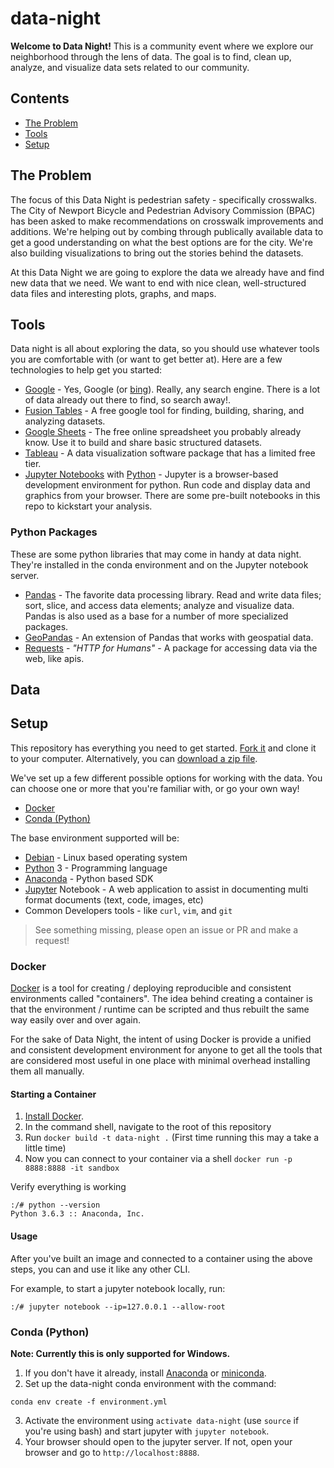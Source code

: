 # data-night
**Welcome to Data Night!**  This is a community event where we explore our neighborhood through the lens of data. The goal is to find, clean up, analyze, and visualize data sets related to our community.  

## Contents

* [The Problem](#the-problem)
* [Tools](#tools)
* [Setup](#setup)

## The Problem

The focus of this Data Night is pedestrian safety - specifically crosswalks.  The City of Newport Bicycle and Pedestrian Advisory Commission (BPAC) has been asked to make recommendations on crosswalk improvements and additions.  We're helping out by combing through publically available data to get a good understanding on what the best options are for the city.  We're also building visualizations to bring out the stories behind the datasets.  

At this Data Night we are going to explore the data we already have and find new data that we need.  We want to end with nice clean, well-structured data files and interesting plots, graphs, and maps.

## Tools

Data night is all about exploring the data, so you should use whatever tools you are comfortable with (or want to get better at).
Here are a few technologies to help get you started:
* [Google](https://www.google.com) - Yes, Google (or [bing](https://www.bing.com)). Really, any search engine. There is a lot of data already out there to find, so search away!.
* [Fusion Tables](https://support.google.com/fusiontables#topic=1652595) - A free google tool for finding, building, sharing, and analyzing datasets.
* [Google Sheets](https://support.google.com/docs?docs_site_home#topic=2811806) - The free online spreadsheet you probably already know. Use it to build and share basic structured datasets.
* [Tableau](https://public.tableau.com/en-us/s/) - A data visualization software package that has a limited free tier.
* [Jupyter Notebooks](http://jupyter.org/index.html) with [Python](https://www.python.org/) - Jupyter is a browser-based development environment for python.  Run code and display data and graphics from your browser. There are some pre-built notebooks in this repo to kickstart your analysis.

### Python Packages
These are some python libraries that may come in handy at data night.  They're installed in the conda environment and on the Jupyter notebook server.
* [Pandas](http://pandas.pydata.org/pandas-docs/stable/10min.html) - The favorite data processing library. Read and write data files; sort, slice, and access data elements; analyze and visualize data. Pandas is also used as a base for a number of more specialized packages.
* [GeoPandas](http://geopandas.org/) - An extension of Pandas that works with geospatial data.
* [Requests](http://docs.python-requests.org/en/master/) - *"HTTP for Humans"* - A package for accessing data via the web, like apis.

## Data




## Setup

This repository has everything you need to get started. [Fork it](https://help.github.com/articles/fork-a-repo/) and clone it to your computer.  Alternatively, you can [download a zip file](https://github.com/NewportDataProject/data-night/archive/master.zip).  

We've set up a few different possible options for working with the data.  You can choose one or more that you're familiar with, or go your own way!

* [Docker](#docker)
* [Conda (Python)](#conda-python)

The base environment supported will be:
- [Debian](https://www.debian.org/) - Linux based operating system
- [Python](https://www.python.org/) 3 - Programming language
- [Anaconda](https://www.anaconda.com/) - Python based SDK
- [Jupyter](http://jupyter.org/) Notebook - A web application to assist in documenting multi format documents (text, code, images, etc)
- Common Developers tools - like `curl`, `vim`, and `git`

> See something missing, please open an issue or PR and make a request!

### Docker
[Docker](https://www.docker.com) is a tool for creating / deploying reproducible and consistent environments called "containers".  The idea behind creating a container is that the environment / runtime can be scripted and thus rebuilt the same way easily over and over again.  

For the sake of Data Night, the intent of using Docker is provide a unified and consistent development environment for anyone to get all the tools that are considered most useful in one place with minimal overhead installing them all manually.


#### Starting a Container
1. [Install Docker](https://www.docker.com/community-edition).
1. In the command shell, navigate to the root of this repository
1. Run `docker build -t data-night .`  (First time running this may a take a little time)
1. Now you can connect to your container via a shell `docker run -p 8888:8888 -it sandbox`

Verify everything is working
```shell
:/# python --version
Python 3.6.3 :: Anaconda, Inc.
```

#### Usage
After you've built an image and connected to a container using the above steps, you can and use it like any other CLI. 
 
For example, to start a jupyter notebook locally, run:
```shell
:/# jupyter notebook --ip=127.0.0.1 --allow-root
```


### Conda (Python)
**Note: Currently this is only supported for Windows.**

1. If you don't have it already, install [Anaconda](https://www.anaconda.com) or [miniconda](https://conda.io/miniconda.html).
1. Set up the data-night conda environment with the command:

  ```shell
  conda env create -f environment.yml
  ```
3. Activate the environment using `activate data-night` (use `source` if you're using bash) and start jupyter with `jupyter notebook`.
4. Your browser should open to the jupyter server.  If not, open your browser and go to `http://localhost:8888`.

